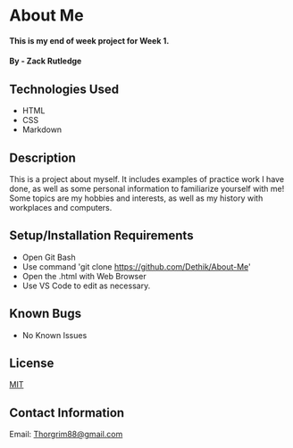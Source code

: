 ﻿# About Me

#### This is my end of week project for Week 1.

#### By - Zack Rutledge

## Technologies Used

* HTML
* CSS
* Markdown

## Description

This is a project about myself. It includes examples of practice work I have done, as well as some personal information to familiarize yourself with me! Some topics are my hobbies and interests, as well as my history with workplaces and computers.

## Setup/Installation Requirements

* Open Git Bash
* Use command 'git clone https://github.com/Dethik/About-Me'
* Open the .html with Web Browser
* Use VS Code to edit as necessary.

## Known Bugs

* No Known Issues

## License

[MIT](LICENSE.txt)

## Contact Information

Email: Thorgrim88@gmail.com
